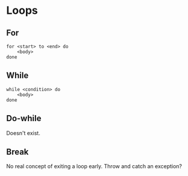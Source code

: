 # Loops

## For

```
for <start> to <end> do
    <body>
done
```

## While

```
while <condition> do
    <body>
done
```

## Do-while

Doesn't exist.

## Break

No real concept of exiting a loop early. Throw and catch an exception?